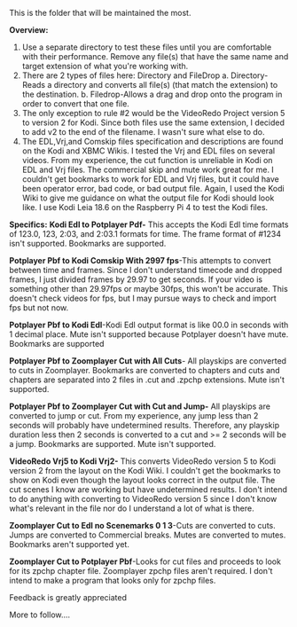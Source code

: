 This is the folder that will be maintained the most.

**Overview:**

1. Use a separate directory to test these files until you are comfortable with their performance. Remove any file(s) that have the same name and target extension of what you're working with. 
2.  There are 2 types of files here: Directory and FileDrop
	a. Directory- Reads a directory and converts all file(s) (that match the extension) to the destination.
	b. Filedrop-Allows a drag and drop onto the program in order to convert that one file.
3.  The only exception to rule #2 would be the VideoRedo Project version 5 to version 2 for Kodi. Since both files use the same extension, I decided to add v2 to the end of the filename. I wasn't sure what else to do. 
4. The EDL,Vrj,and Comskip files specification and descriptions are found on the Kodi and XBMC Wikis. I tested the Vrj and EDL files on several videos. From my experience, the cut function is unreliable in Kodi on EDL and Vrj files. The commercial skip and mute work great for me. I couldn't get bookmarks to work for EDL and Vrj files, but it could have been operator error, bad code, or bad output file.
Again, I used the Kodi Wiki to give me guidance on what the output file for Kodi should look like. I use Kodi Leia 18.6 on the Raspberry Pi 4 to test the Kodi files.

**Specifics:**
**Kodi Edl to Potplayer Pdf-** This accepts the Kodi Edl time formats of 123.0, 123, 2:03, and 2:03.1 formats for time. The frame format of #1234 isn't supported. Bookmarks are supported. 

**Potplayer Pbf to Kodi Comskip With 2997 fps**-This attempts to convert between time and frames. Since I don't understand timecode and dropped frames, I just divided frames by 29.97 to get seconds. If your video is something other than 29.97fps or maybe 30fps, this won't be accurate. This doesn't check videos for fps, but I may pursue ways to check and import fps but not now.

**Potplayer Pbf to Kodi Edl**-Kodi Edl output format is like 00.0 in seconds with 1 decimal place. Mute isn't supported because Potplayer doesn't have mute. Bookmarks are supported

**Potplayer Pbf to Zoomplayer Cut with All Cuts**- All playskips are converted to cuts in Zoomplayer. Bookmarks are converted to chapters and cuts and chapters are separated into 2 files in .cut and .zpchp extensions. Mute isn't supported.

**Potplayer Pbf to Zoomplayer Cut with Cut and Jump-** All playskips are converted to jump or cut. From my experience, any jump less than 2 seconds will probably have undetermined results. Therefore, any playskip duration less then 2 seconds is converted to a cut and >= 2 seconds will be a jump. Bookmarks are supported. Mute isn't supported.

**VideoRedo Vrj5 to Kodi Vrj2-** This converts VideoRedo version 5 to Kodi version 2 from the layout on the Kodi Wiki. I couldn't get the bookmarks to show on Kodi even though the layout looks correct in the output file. The cut scenes I know are working but have undetermined results. I don't intend to do anything with converting to VideoRedo version 5 since I don't know what's relevant in the file nor do I understand a lot of what is there.  

**Zoomplayer Cut to Edl no Scenemarks 0 1 3**-Cuts are converted to cuts. Jumps are converted to Commercial breaks. Mutes are converted to mutes. Bookmarks aren't supported yet. 

**Zoomplayer Cut to Potplayer Pbf**-Looks for cut files and proceeds to look for its zpchp chapter file. Zoomplayer zpchp files aren't required. I don't intend to make a program that looks only for zpchp files.

Feedback is greatly appreciated

More to follow.... 
